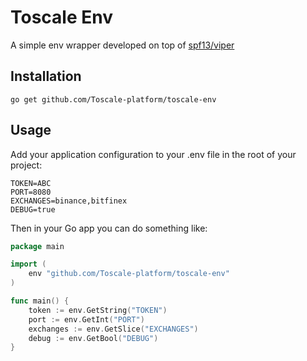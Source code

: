 # Toscale Env
A simple env wrapper developed on top of [spf13/viper](https://github.com/spf13/viper)

## Installation
```shell
go get github.com/Toscale-platform/toscale-env
```

## Usage
Add your application configuration to your .env file in the root of your project:
```dotenv
TOKEN=ABC
PORT=8080
EXCHANGES=binance,bitfinex
DEBUG=true
```

Then in your Go app you can do something like:
```go
package main

import (
    env "github.com/Toscale-platform/toscale-env"
)

func main() {
    token := env.GetString("TOKEN")
    port := env.GetInt("PORT")
    exchanges := env.GetSlice("EXCHANGES")
    debug := env.GetBool("DEBUG")
}
```
